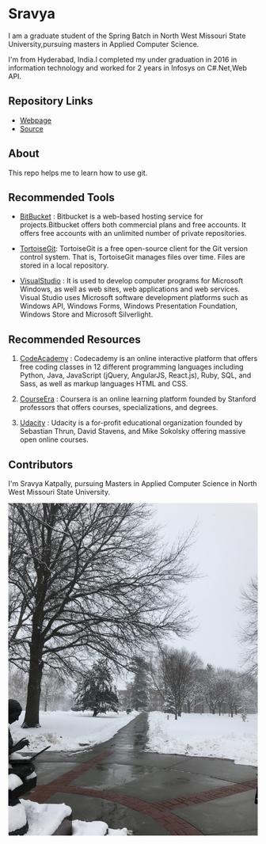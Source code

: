 # Sravya
I am a graduate student of the Spring Batch in North West Missouri State University,pursuing masters in Applied Computer Science.

I'm from Hyderabad, India.I completed my under graduation in 2016 in information technology and worked for 2 years in Infosys on C#.Net,Web API.

## Repository Links

- [Webpage](https://profcase.github.io/working-with-markdown/)
- [Source](https://github.com/profcase/working-with-markdown )

## About
This repo helps me to learn how to use git.

## Recommended Tools 

- [BitBucket](https://bitbucket.org/) : Bitbucket is a web-based hosting service for projects.Bitbucket offers both commercial plans and free accounts. It offers free accounts with an unlimited number of private repositories.

- [TortoiseGit](https://tortoisegit.org/): TortoiseGit is a free open-source client for the Git version control system. That is, TortoiseGit manages files over time. Files are stored in a local repository. 

- [VisualStudio](https://visualstudio.microsoft.com/) : It is used to develop computer programs for Microsoft Windows, as well as web sites, web applications and web services. Visual Studio uses Microsoft software development platforms such as Windows API, Windows Forms, Windows Presentation Foundation, Windows Store and Microsoft Silverlight.

## Recommended Resources

1. [CodeAcademy](https://www.codecademy.com/) : Codecademy is an online interactive platform that offers free coding classes in 12 different programming languages including Python, Java, JavaScript (jQuery, AngularJS, React.js), Ruby, SQL, and Sass, as well as markup languages HTML and CSS.

2. [CourseEra](https://www.coursera.org/) : Coursera is an online learning platform founded by Stanford professors that offers courses, specializations, and degrees.

3. [Udacity](https://www.udacity.com/) : Udacity is a for-profit educational organization founded by Sebastian Thrun, David Stavens, and Mike Sokolsky offering massive open online courses.

## Contributors

I'm Sravya Katpally, pursuing Masters in Applied Computer Science in North West Missouri State University.

![vscode image](https://github.com/SravyaKatpally/Sravya/raw/master/Image.jpeg)

